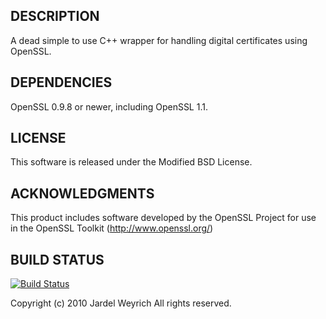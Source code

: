 DESCRIPTION
-----------

A dead simple to use C++ wrapper for handling digital certificates using OpenSSL. 

DEPENDENCIES
------------

OpenSSL 0.9.8 or newer, including OpenSSL 1.1.

LICENSE
-------

This software is released under the Modified BSD License.

ACKNOWLEDGMENTS
---------------

This product includes software developed by the OpenSSL Project
for use in the OpenSSL Toolkit (http://www.openssl.org/)

BUILD STATUS
------------

[![Build Status](https://travis-ci.org/jweyrich/sslpkix.png)](https://travis-ci.org/jweyrich/sslpkix)

Copyright (c) 2010 Jardel Weyrich <jweyrich at gmail dot com>
All rights reserved.
